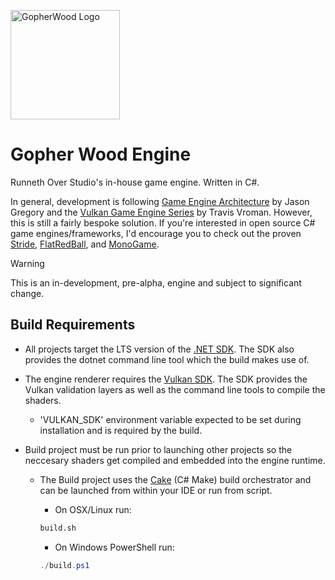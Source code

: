 <p align="left">
  <img src="icon.png" width="175" alt="GopherWood Logo">
</p>

# Gopher Wood Engine
Runneth Over Studio's in-house game engine. Written in C#.

In general, development is following [Game Engine Architecture](https://www.gameenginebook.com/) by Jason Gregory and the [Vulkan Game Engine Series](https://kohiengine.com/) by Travis Vroman. However, this is still a fairly bespoke solution. If you're interested in open source C# game engines/frameworks, I'd encourage you to check out the proven [Stride](https://github.com/stride3d/stride), [FlatRedBall](https://github.com/vchelaru/FlatRedBall), and [MonoGame](https://github.com/MonoGame/MonoGame).

> [!WARNING]
> This is an in-development, pre-alpha, engine and subject to significant change.

## Build Requirements
- All projects target the LTS version of the [.NET SDK](https://dotnet.microsoft.com/en-us/download). The SDK also provides the dotnet command line tool which the build makes use of.
- The engine renderer requires the [Vulkan SDK](https://www.lunarg.com/vulkan-sdk/). The SDK provides the Vulkan validation layers as well as the command line tools to compile the shaders. 
	- 'VULKAN_SDK' environment variable expected to be set during installation and is required by the build.

- Build project must be run prior to launching other projects so the neccesary shaders get compiled and embedded into the engine runtime.
	- The Build project uses the [Cake](https://cakebuild.net/) (C# Make) build orchestrator and can be launched from within your IDE or run from script.

		- On OSX/Linux run:

		```bash
		build.sh
		```
 
		- On Windows PowerShell run:

		```powershell
		./build.ps1
		```
